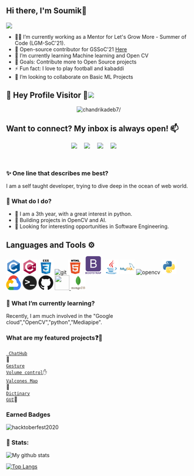 ## Hi there, I'm Soumik👋
<img src="https://i.imgur.com/TQHkirh.gif" align="center"/>

- 👨‍🏫 I’m currently working as a Mentor for Let's Grow More - Summer of Code (LGM-SoC'21).     
- 🔭 Open-source contributor for GSSoC'21 [Here](https://gssoc21certificates.xyz/certify/GSGSSOC21P0090)
- 🌱 I’m currently learning Machine learning and Open CV
- 🥅 Goals: Contribute more to Open Source projects
- ⚡ Fun fact: I love to play football and kabaddi 
- 👯 I’m looking to collaborate on Basic ML Projects

## :rainbow: Hey Profile Visitor :eyes:<img src="https://raw.githubusercontent.com/iampavangandhi/iampavangandhi/master/gifs/Hi.gif" width="30px">
<p align="center"> <img src=https://komarev.com/ghpvc/?username=soumik2012 alt=chandrikadeb7/></p>

## Want to connect? My inbox is always open! 📫
<p align="center">
  <a target="_blank"href="https://www.linkedin.com/in/soumik-baithalu"><img src="https://img.shields.io/badge/linkedin-%230077B5.svg?&style=for-the-badge&logo=linkedin&logoColor=white" /></a>&nbsp;&nbsp;&nbsp;&nbsp;
  <a target="_blank"href="https://twitter.com/SoumikBaithalu"><img src="https://img.shields.io/badge/twitter-%231DA1F2.svg?&style=for-the-badge&logo=twitter&logoColor=white" /></a>&nbsp;&nbsp;&nbsp;&nbsp;
  <a href="mailto:soumik25042000@gmail.com?subject=Hello%20Soumik,%20From%20Github"><img src="https://img.shields.io/badge/gmail-%23D14836.svg?&style=for-the-badge&logo=gmail&logoColor=white" /></a>&nbsp;&nbsp;&nbsp;&nbsp;
  <a href="https://www.instagram.com/_soumikk_._/"><img src="https://img.shields.io/badge/instagram-%23D14836.svg?&style=for-the-badge&logo=instagram&logoColor=pink" /></a>&nbsp;&nbsp;&nbsp;
  &nbsp;&nbsp;&nbsp;
</p>
<br>


### :sparkles: One line that describes me best?

I am a self taught developer, trying to dive deep in the ocean of web world.


### 🤔 What do I do? 

 - :green_book: I am a  3th year, with a great interest in python.
 - :green_book: Building projects in OpenCV and AI. 
 - :green_book: Looking for interesting opportunities in Software Engineering.

## Languages and Tools ⚙
<p align="left"> <a> <img src="https://raw.githubusercontent.com/devicons/devicon/master/icons/c/c-original.svg" alt="c" width="40" height="40"/> </a> <a> <img src="https://raw.githubusercontent.com/devicons/devicon/master/icons/cplusplus/cplusplus-original.svg" alt="cplusplus" width="40" height="40"/> </a> <a> <img src="https://raw.githubusercontent.com/devicons/devicon/master/icons/css3/css3-original-wordmark.svg" alt="css3" width="40" height="40"/> </a>  </a> <a> <img src="https://www.vectorlogo.zone/logos/git-scm/git-scm-icon.svg" alt="git" width="40" height="40"/> </a> <a> <img src="https://raw.githubusercontent.com/devicons/devicon/master/icons/html5/html5-original-wordmark.svg" alt="html5" width="40" height="40"/> </a><img src="https://raw.githubusercontent.com/devicons/devicon/master/icons/bootstrap/bootstrap-plain-wordmark.svg" alt="bootstrap" width="50" height="50"/>  <a> <img src="https://raw.githubusercontent.com/devicons/devicon/master/icons/java/java-original.svg" alt="java" width="40" height="40"/> </a> <a> <img src="https://raw.githubusercontent.com/devicons/devicon/master/icons/mysql/mysql-original-wordmark.svg" alt="mysql" width="40" height="40"/> </a> <a> <img src="https://www.vectorlogo.zone/logos/opencv/opencv-icon.svg" alt="opencv" width="40" height="40"/> </a> <a> <img src="https://raw.githubusercontent.com/devicons/devicon/master/icons/python/python-original.svg" alt="python" width="40" height="40"/> </a>  <a> <img width="40" height="40" src="image/googlecloud.png"/> </a> <a> <img alt="Terminal" width="40" height="40" src="https://raw.githubusercontent.com/github/explore/80688e429a7d4ef2fca1e82350fe8e3517d3494d/topics/terminal/terminal.png" /> </a> <a> <img alt="GitHub" width="40" height="40" src="https://raw.githubusercontent.com/github/explore/78df643247d429f6cc873026c0622819ad797942/topics/github/github.png" /></a> <a> <img  width="40" height="40" src="https://img.icons8.com/color/48/000000/visual-studio-code-2019.png"/><a href="https://www.mongodb.com/" target="_blank"> <img src="https://raw.githubusercontent.com/devicons/devicon/master/icons/mongodb/mongodb-original-wordmark.svg" alt="mongodb" width="40" height="40"/> </a> </p>

### 🌱 What I’m currently learning?

Recently, I am much involved in the "Google cloud","OpenCV","python","Mediapipe".

### What are my featured projects:question::rocket:
<code>[ ChatHub ](https://github.com/soumik2012/Chathub)</code> 💬   
<code>[Gesture Volume control](https://github.com/soumik2012/Gesture-Volume-Control)</code>:hand:    
<code>[Valcones Map ](https://github.com/soumik2012/Volcanoes_Map)</code>🌋  
<code>[Dictinary GUI](https://github.com/soumik2012/Dictionary_GUI)</code>:robot:


### Earned Badges
<img src="https://res.cloudinary.com/practicaldev/image/fetch/s--ipK3ZYfm--/c_limit,f_auto,fl_progressive,q_80,w_375/https://dev-to-uploads.s3.amazonaws.com/uploads/badge/badge_image/80/hacktoberfest2020-badge_2.png" alt="hacktoberfest2020" width="100" height="100">



### 📶 Stats:
<!-- ![My github stats](https://github-readme-stats.vercel.app/api?username=soumik2012&show_icons=true&title_color=fff&icon_color=79ff97&text_color=9f9f9f&bg_color=151515&count_private=true) -->

![My github stats](https://github-readme-stats.vercel.app/api?username=soumik2012&show_icons=true&theme=dracula&count_private=true)

[![Top Langs](https://github-readme-stats.vercel.app/api/top-langs/?username=soumik2012&theme=dracula&layout=compact)](https://github.com/anuraghazra/github-readme-stats)


[linkedin]: https://www.linkedin.com/in/soumik-baithalu-7a4983198/
[twitter]: https://twitter.com/SoumikBaithalu
[instagram]: https://www.instagram.com/_soumikk_._/?hl=en
